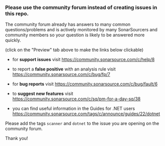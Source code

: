 ### Please use the community forum instead of creating issues in this repo.

The community forum already has answers to many common questions/problems and is actively monitored by many SonarSourcers and community members so your question is likely to be answered more quickly.

(click on the "Preview" tab above to make the links below clickable)

* for **support issues** visit https://community.sonarsource.com/c/help/8

* to report a **false positive** with an analysis rule visit https://community.sonarsource.com/c/bug/fp/7

* for **bug reports** visit https://community.sonarsource.com/c/bug/fault/6

* to **suggest new features** visit https://community.sonarsource.com/c/sq/pm-for-a-day-sq/38

* you can find useful information in the Guides for .NET users https://community.sonarsource.com/tags/c/announce/guides/22/dotnet


Please add the tags `scanner` and `dotnet` to the issue you are opening on the community forum.

Thank you!
